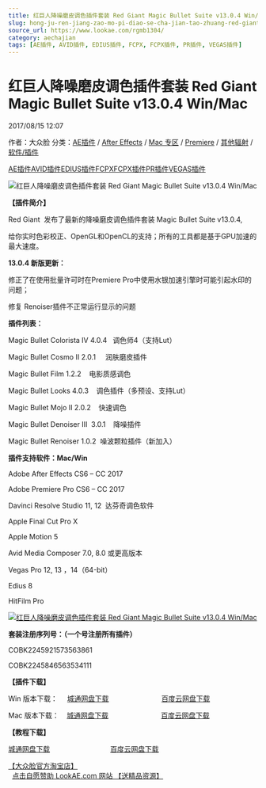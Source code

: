 ```yaml
---
title: 红巨人降噪磨皮调色插件套装 Red Giant Magic Bullet Suite v13.0.4 Win/Mac
slug: hong-ju-ren-jiang-zao-mo-pi-diao-se-cha-jian-tao-zhuang-red-giant-magic-bullet-suite-v13-0-4-win-mac
source_url: https://www.lookae.com/rgmb1304/
category: aechajian
tags: [AE插件, AVID插件, EDIUS插件, FCPX, FCPX插件, PR插件, VEGAS插件]
---
```

# 红巨人降噪磨皮调色插件套装 Red Giant Magic Bullet Suite v13.0.4 Win/Mac

2017/08/15 12:07

作者：大众脸
分类：[AE插件](https://www.lookae.com/after-effects/aechajian/) / [After Effects](https://www.lookae.com/after-effects/) / [Mac 专区](https://www.lookae.com/mac-osx/) / [Premiere](https://www.lookae.com/qitarjcj/premierezy/) / [其他辐射](https://www.lookae.com/others/) / [软件/插件](https://www.lookae.com/qitarjcj/)

[AE插件](https://www.lookae.com/tag/ae%e6%8f%92%e4%bb%b6/)[AVID插件](https://www.lookae.com/tag/avid%e6%8f%92%e4%bb%b6/)[EDIUS插件](https://www.lookae.com/tag/edius%e6%8f%92%e4%bb%b6/)[FCPX](https://www.lookae.com/tag/fcpx/)[FCPX插件](https://www.lookae.com/tag/fcpx%e6%8f%92%e4%bb%b6/)[PR插件](https://www.lookae.com/tag/pr%e6%8f%92%e4%bb%b6/)[VEGAS插件](https://www.lookae.com/tag/vegas%e6%8f%92%e4%bb%b6/)

![红巨人降噪磨皮调色插件套装 Red Giant Magic Bullet Suite v13.0.4 Win/Mac](https://www.lookae.com/wp-content/uploads/2016/10/MBS13.jpg "红巨人降噪磨皮调色插件套装 Red Giant Magic Bullet Suite v13.0.4 Win/Mac-LookAE.com")

**【插件简介】**

Red Giant  发布了最新的降噪磨皮调色插件套装 Magic Bullet Suite v13.0.4,

给你实时色彩校正、OpenGL和OpenCL的支持；所有的工具都是基于GPU加速的最大速度。

**13.0.4 新版更新：**

修正了在使用批量许可时在Premiere Pro中使用水银加速引擎时可能引起水印的问题；

修复 Renoiser插件不正常运行显示的问题

**插件列表：**

Magic Bullet Colorista IV 4.0.4   调色师4（支持Lut）

Magic Bullet Cosmo II 2.0.1     润肤磨皮插件

Magic Bullet Film 1.2.2    电影质感调色

Magic Bullet Looks 4.0.3    调色插件（多预设、支持Lut）

Magic Bullet Mojo II 2.0.2    快速调色

Magic Bullet Denoiser III  3.0.1    降噪插件

Magic Bullet Renoiser 1.0.2  噪波颗粒插件（新加入）

**插件支持软件：Mac/Win**

Adobe After Effects CS6 – CC 2017

Adobe Premiere Pro CS6 – CC 2017

Davinci Resolve Studio 11, 12  达芬奇调色软件

Apple Final Cut Pro X

Apple Motion 5

Avid Media Composer 7.0, 8.0 或更高版本

Vegas Pro 12, 13 ，14（64-bit）

Edius 8

HitFilm Pro

[![红巨人降噪磨皮调色插件套装 Red Giant Magic Bullet Suite v13.0.4 Win/Mac](https://www.lookae.com/wp-content/uploads/2016/10/MBS13sn.jpg "红巨人降噪磨皮调色插件套装 Red Giant Magic Bullet Suite v13.0.4 Win/Mac-LookAE.com")](https://www.lookae.com/wp-content/uploads/2016/10/MBS13sn.jpg)

**套装注册序列号：（一个号注册所有插件）**

COBK2245921573563861

COBK2245846563534111

**【插件下载】**

Win 版本下载：     [城通网盘下载](https://www.pipipan.com/fs/680462-215613753)                           [百度云网盘下载](https://pan.baidu.com/s/1c24G124)

Mac 版本下载：    [城通网盘下载](https://www.pipipan.com/fs/680462-215616281)                           [百度云网盘下载](https://pan.baidu.com/s/1i5DtE1R)

**【教程下载】**

[城通网盘下载](http://lookae.ctfile.com/fs/EOV159613519)                               [百度云网盘下载](https://pan.baidu.com/s/1nu7VFYT)

[【大众脸官方淘宝店】](https://lookae.taobao.com/)                [点击自愿赞助 LookAE.com 网站 【送精品资源】](https://www.lookae.com/sponsor/)

